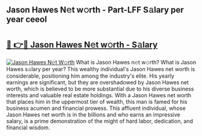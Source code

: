 ## Jason Hawes N𝚎t w𝚘rth - Part-LFF S𝚊lary per year ceeoI

# <h2><a href="http://gc4fxq.nevu.top/?p=Jason+Hawes">🔗 👉🔴 Jason Hawes N𝚎t w𝚘rth - S𝚊lary</a></h2>

[![Jason Hawes N𝚎t W𝚘rth](https://i.imgur.com/Oavwk0R.jpeg)](http://gc4fxq.nevu.top/?p=Jason+Hawes)
What is Jason Hawes n𝚎t w𝚘rth? What is Jason Hawes s𝚊lary per year?
This wealthy individual's Jason Hawes net worth is considerable, positioning him among the industry's elite. His yearly earnings are significant, but they are overshadowed by Jason Hawes net worth, which is believed to be more substantial due to his diverse business interests and valuable real estate holdings. With a Jason Hawes net worth that places him in the uppermost tier of wealth, this man is famed for his business acumen and financial prowess. This affluent individual, whose Jason Hawes net worth is in the billions and who earns an impressive salary, is a prime demonstration of the might of hard labor, dedication, and financial wisdom.
